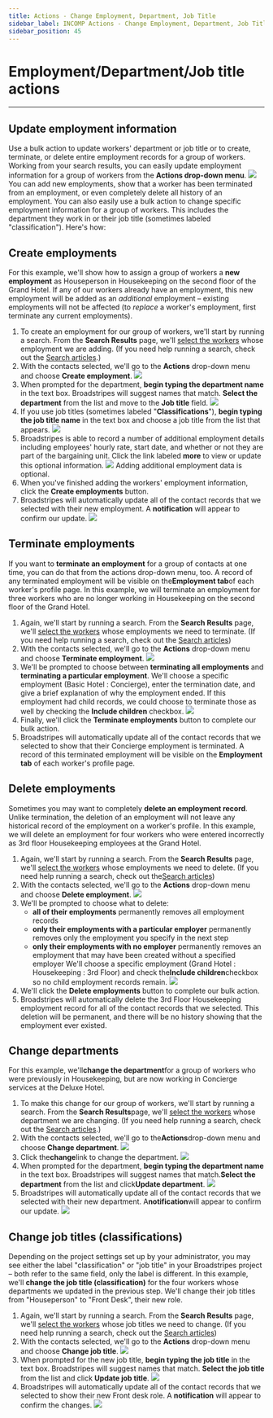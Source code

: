```yaml
---
title: Actions - Change Employment, Department, Job Title
sidebar_label: INCOMP Actions - Change Employment, Department, Job Title
sidebar_position: 45
---
```


# Employment/Department/Job title actions
* * *
## Update employment information
Use a bulk action to update workers' department or job title or to create, terminate, or delete entire employment records for a group of workers.
Working from your search results, you can easily update employment information for a group of workers from the **Actions drop-down menu**.
![](/img/viewing-search-results-and-edit/ec37664-ChangeEmp.png)
You can add new employments, show that a worker has been terminated from an employment, or even completely delete all history of an employment. You can also easily use a bulk action to change specific employment information for a group of workers. This includes the department they work in or their job title (sometimes labeled "classification").
Here's how:
## Create employments
For this example, we'll show how to assign a group of workers a **new employment** as Houseperson in Housekeeping on the second floor of the Grand Hotel.
If any of our workers already have an employment, this new employment will be added as an _additional_ employment – existing employments will not be affected (to _replace_ a worker's employment, first terminate any current employments).
1. To create an employment for our group of workers, we'll start by running a search. From the **Search Results** page, we'll [select the workers](/viewing-search-results-and-edit/selecting-deselecting-contacts.md) whose employment we are adding. (If you need help running a search, check out the [Search articles](/search/index.md).)
2. With the contacts selected, we'll go to the **Actions** drop-down menu and choose **Create employment**.
![](/img/viewing-search-results-and-edit/f9dcefc-BulkCreateEmp.png)
3. When prompted for the department, **begin typing the department name** in the text box. Broadstripes will suggest names that match. **Select the department** from the list and move to the **Job title** field.
![](/img/viewing-search-results-and-edit/898aa36-AddEmpText1.png)
4. If you use job titles (sometimes labeled "**Classifications**"), **begin typing the job title name** in the text box and choose a job title from the list that appears.
![](/img/viewing-search-results-and-edit/2abc259-AddEmpText2.png)
5. Broadstripes is able to record a number of additional employment details including employees' hourly rate, start date, and whether or not they are part of the bargaining unit. Click the link labeled **more** to view or update this optional information.
![](/img/viewing-search-results-and-edit/3976a3f-ActionAddEmpMore.png)
Adding additional employment data is optional.
6. When you've finished adding the workers' employment information, click the **Create employments** button.
7. Broadstripes will automatically update all of the contact records that we selected with their new employment. A **notification** will appear to confirm our update.
![](/img/viewing-search-results-and-edit/5peopledeleteconfirmation-300x57.png)

## Terminate employments

If you want to **terminate an employment** for a group of contacts at one time, you can do that from the actions drop-down menu, too. A record of any terminated employment will be visible on the**Employment tab**of each worker's profile page.
In this example, we will terminate an employment for three workers who are no longer working in Housekeeping on the second floor of the Grand Hotel.
1. Again, we'll start by running a search. From the **Search Results** page, we'll [select the workers](/viewing-search-results-and-edit/selecting-deselecting-contacts/) whose employments we need to terminate. (If you need help running a search, check out the [Search articles](/search/index.md))
2. With the contacts selected, we'll go to the **Actions** drop-down menu and choose **Terminate employment**.
![](/img/viewing-search-results-and-edit/3b8cd43-BulkTermEmp.png)
3. We'll be prompted to choose between **terminating all employments** and **terminating a particular employment**.
 We'll choose a specific employment (Basic Hotel : Concierge), enter the termination date, and give a brief explanation of why the employment ended. If this employment had child records, we could choose to terminate those as well by checking the **Include children** checkbox.
![](/img/viewing-search-results-and-edit/a9ad4a2-ActionTermEmpForm.png)
4. Finally, we'll click the **Terminate employments** button to complete our bulk action.
5. Broadstripes will automatically update all of the contact records that we selected to show that their Concierge employment is terminated. A record of this terminated employment will be visible on the **Employment tab** of each worker's profile page.

## Delete employments
Sometimes you may want to completely **delete an employment record**. Unlike termination, the deletion of an employment will not leave any historical record of the employment on a worker's profile.
In this example, we will delete an employment for four workers who were entered incorrectly as 3rd floor Housekeeping employees at the Grand Hotel.
1. Again, we'll start by running a search. From the **Search Results** page, we'll [select the workers](viewing-search-results-and-edit/selecting-deselecting-contacts.md) whose employments we need to delete. (If you need help running a search, check out the[Search articles](/search/index.md))
2. With the contacts selected, we'll go to the **Actions** drop-down menu and choose **Delete employment**.
![](/img/viewing-search-results-and-edit/25831e3-BulkDelEmp.png)
3. We'll be prompted to choose what to delete:
    - **all of their employments** permanently removes all employment records
    - **only their employments with a particular employer** permanently removes only the employment you specify in the next step
    - **only their employments with no employer** permanently removes an employment that may have been created without a specified employer
We'll choose a specific employment (Grand Hotel : Housekeeping : 3rd Floor) and check the**Include children**checkbox so no child employment records remain.
![](/img/viewing-search-results-and-edit/9864ee3-ActionDeletEmpform1.png)
4. We'll click the **Delete employments** button to complete our bulk action.
5. Broadstripes will automatically delete the 3rd Floor Housekeeping employment record for all of the contact records that we selected. This deletion will be permanent, and there will be no history showing that the employment ever existed.

## Change departments
For this example, we'll**change the department**for a group of workers who were previously in Housekeeping, but are now working in Concierge services at the Deluxe Hotel.
1. To make this change for our group of workers, we'll start by running a search. From the **Search Results**page, we'll [select the workers](/viewing-search-results-and-edit/selecting-deselecting-contacts/) whose department we are changing. (If you need help running a search, check out the [Search articles](/search/index.md).)
2. With the contacts selected, we'll go to the**Actions**drop-down menu and choose **Change department**.
![](/img/viewing-search-results-and-edit/2dd583d-BulkChangeEmp.png)
3. Click the**change**link to change the department.
![](/img/viewing-search-results-and-edit/02d8ff9-ActionChgDeptchange.png)
4. When prompted for the department, **begin typing the department name** in the text box. Broadstripes will suggest names that match.**Select the department** from the list and click**Update department**.
![](/img/viewing-search-results-and-edit/90470ef-ActionChgDepttype.png)
5. Broadstripes will automatically update all of the contact records that we selected with their new department. A**notification**will appear to confirm our update.
![](/img/viewing-search-results-and-edit/employmentmodifiednotification-300x63.png)

## Change job titles (classifications)
Depending on the project settings set up by your administrator, you may see either the label "classification" or "job title" in your Broadstripes project – both refer to the same field, only the label is different.
In this example, we'll **change the job title (classification)** for the four workers whose departments we updated in the previous step. We'll change their job titles from "Houseperson" to "Front Desk", their new role.
1. Again, we'll start by running a search. From the **Search Results** page, we'll [select the workers](viewing-search-results-and-edit/selecting-deselecting-contacts.md) whose job titles we need to change. (If you need help running a search, check out the [Search articles](/search/index.md))
2. With the contacts selected, we'll go to the **Actions** drop-down menu and choose **Change job title**.
![](/img/viewing-search-results-and-edit/6b9b6cc-BulkChangeJobTitle.png)
3. When prompted for the new job title, **begin typing the job title** in the text box. Broadstripes will suggest names that match. **Select the job title** from the list and click **Update job title**.
![](/img/viewing-search-results-and-edit/a5857fe-jobtitletype.png)
4. Broadstripes will automatically update all of the contact records that we selected to show their new Front desk role. A **notification** will appear to confirm the changes.
![](/img/viewing-search-results-and-edit/c9c24a0-ActionChgDeptpopup.png)